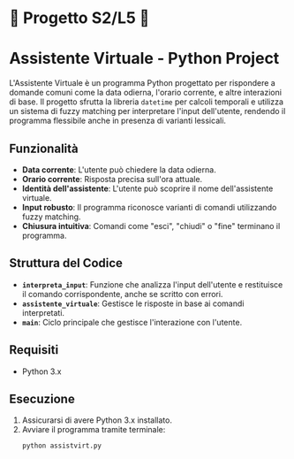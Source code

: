# 📐 Progetto S2/L5 📐
#  Assistente Virtuale - Python Project

L'Assistente Virtuale è un programma Python progettato per rispondere a domande comuni come la data odierna, l'orario corrente, e altre interazioni di base. Il progetto sfrutta la libreria `datetime` per calcoli temporali e utilizza un sistema di fuzzy matching per interpretare l'input dell'utente, rendendo il programma flessibile anche in presenza di varianti lessicali.

## Funzionalità
- **Data corrente**: L'utente può chiedere la data odierna.
- **Orario corrente**: Risposta precisa sull'ora attuale.
- **Identità dell'assistente**: L'utente può scoprire il nome dell'assistente virtuale.
- **Input robusto**: Il programma riconosce varianti di comandi utilizzando fuzzy matching.
- **Chiusura intuitiva**: Comandi come "esci", "chiudi" o "fine" terminano il programma.

## Struttura del Codice
- **`interpreta_input`**: Funzione che analizza l'input dell'utente e restituisce il comando corrispondente, anche se scritto con errori.
- **`assistente_virtuale`**: Gestisce le risposte in base ai comandi interpretati.
- **`main`**: Ciclo principale che gestisce l'interazione con l'utente.

## Requisiti
- Python 3.x

## Esecuzione
1. Assicurarsi di avere Python 3.x installato.
2. Avviare il programma tramite terminale:
   ```bash
   python assistvirt.py
